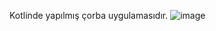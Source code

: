 Kotlinde yapılmış çorba uygulamasıdır.
![image](https://github.com/celikcagri/KotlinProjesi/assets/65473810/4b95816e-59d6-42dd-9dfd-49276bb97c20)
